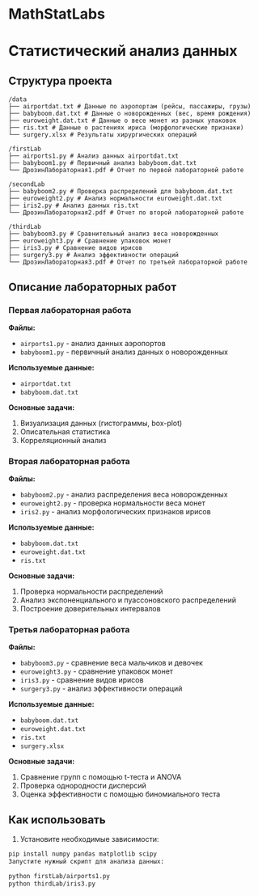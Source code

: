 # MathStatLabs
# Статистический анализ данных

## Структура проекта
```
/data
├── airportdat.txt # Данные по аэропортам (рейсы, пассажиры, грузы)
├── babyboom.dat.txt # Данные о новорожденных (вес, время рождения)
├── euroweight.dat.txt # Данные о весе монет из разных упаковок
├── ris.txt # Данные о растениях ириса (морфологические признаки)
└── surgery.xlsx # Результаты хирургических операций

/firstLab
├── airports1.py # Анализ данных airportdat.txt
├── babyboom1.py # Первичный анализ babyboom.dat.txt
└── ДрозинЛабораторная1.pdf # Отчет по первой лабораторной работе

/secondLab
├── babyboom2.py # Проверка распределений для babyboom.dat.txt
├── euroweight2.py # Анализ нормальности euroweight.dat.txt
├── iris2.py # Анализ данных ris.txt
└── ДрозинЛабораторная2.pdf # Отчет по второй лабораторной работе

/thirdLab
├── babyboom3.py # Сравнительный анализ веса новорожденных
├── euroweight3.py # Сравнение упаковок монет
├── iris3.py # Сравнение видов ирисов
├── surgery3.py # Анализ эффективности операций
└── ДрозинЛабораторная3.pdf # Отчет по третьей лабораторной работе
```

## Описание лабораторных работ

### Первая лабораторная работа
**Файлы:**
- `airports1.py` - анализ данных аэропортов
- `babyboom1.py` - первичный анализ данных о новорожденных

**Используемые данные:**
- `airportdat.txt`
- `babyboom.dat.txt`

**Основные задачи:**
1. Визуализация данных (гистограммы, box-plot)
2. Описательная статистика
3. Корреляционный анализ

### Вторая лабораторная работа
**Файлы:**
- `babyboom2.py` - анализ распределения веса новорожденных
- `euroweight2.py` - проверка нормальности веса монет
- `iris2.py` - анализ морфологических признаков ирисов

**Используемые данные:**
- `babyboom.dat.txt`
- `euroweight.dat.txt`
- `ris.txt`

**Основные задачи:**
1. Проверка нормальности распределений
2. Анализ экспоненциального и пуассоновского распределений
3. Построение доверительных интервалов

### Третья лабораторная работа
**Файлы:**
- `babyboom3.py` - сравнение веса мальчиков и девочек
- `euroweight3.py` - сравнение упаковок монет
- `iris3.py` - сравнение видов ирисов
- `surgery3.py` - анализ эффективности операций

**Используемые данные:**
- `babyboom.dat.txt`
- `euroweight.dat.txt`
- `ris.txt`
- `surgery.xlsx`

**Основные задачи:**
1. Сравнение групп с помощью t-теста и ANOVA
2. Проверка однородности дисперсий
3. Оценка эффективности с помощью биномиального теста

## Как использовать

1. Установите необходимые зависимости:
```bash
pip install numpy pandas matplotlib scipy
Запустите нужный скрипт для анализа данных:
```
```bash
python firstLab/airports1.py
python thirdLab/iris3.py
